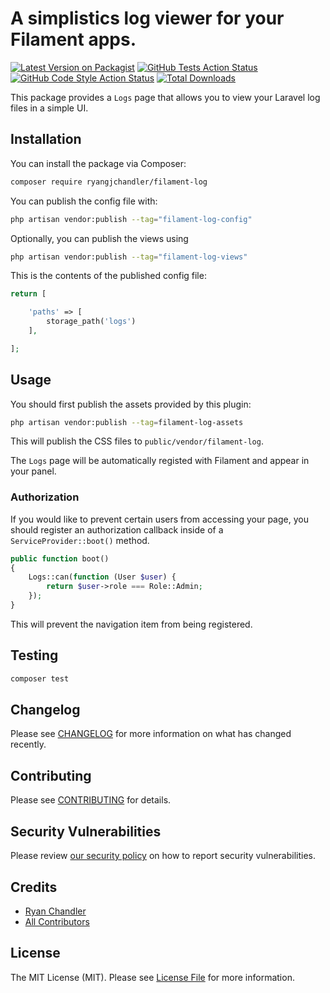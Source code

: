 # A simplistics log viewer for your Filament apps.

[![Latest Version on Packagist](https://img.shields.io/packagist/v/ryangjchandler/filament-log.svg?style=flat-square)](https://packagist.org/packages/ryangjchandler/filament-log)
[![GitHub Tests Action Status](https://img.shields.io/github/workflow/status/ryangjchandler/filament-log/run-tests?label=tests)](https://github.com/ryangjchandler/filament-log/actions?query=workflow%3Arun-tests+branch%3Amain)
[![GitHub Code Style Action Status](https://img.shields.io/github/workflow/status/ryangjchandler/filament-log/Check%20&%20fix%20styling?label=code%20style)](https://github.com/ryangjchandler/filament-log/actions?query=workflow%3A"Check+%26+fix+styling"+branch%3Amain)
[![Total Downloads](https://img.shields.io/packagist/dt/ryangjchandler/filament-log.svg?style=flat-square)](https://packagist.org/packages/ryangjchandler/filament-log)

This package provides a `Logs` page that allows you to view your Laravel log files in a simple UI.

## Installation

You can install the package via Composer:

```bash
composer require ryangjchandler/filament-log
```

You can publish the config file with:

```bash
php artisan vendor:publish --tag="filament-log-config"
```

Optionally, you can publish the views using

```bash
php artisan vendor:publish --tag="filament-log-views"
```

This is the contents of the published config file:

```php
return [

    'paths' => [
        storage_path('logs')
    ],

];
```

## Usage

You should first publish the assets provided by this plugin:

```bash
php artisan vendor:publish --tag=filament-log-assets
```

This will publish the CSS files to `public/vendor/filament-log`.

The `Logs` page will be automatically registed with Filament and appear in your panel.

### Authorization

If you would like to prevent certain users from accessing your page, you should register an authorization callback inside of a `ServiceProvider::boot()` method.

```php
public function boot()
{
    Logs::can(function (User $user) {
        return $user->role === Role::Admin;
    });
}
```

This will prevent the navigation item from being registered.

## Testing

```bash
composer test
```

## Changelog

Please see [CHANGELOG](CHANGELOG.md) for more information on what has changed recently.

## Contributing

Please see [CONTRIBUTING](.github/CONTRIBUTING.md) for details.

## Security Vulnerabilities

Please review [our security policy](../../security/policy) on how to report security vulnerabilities.

## Credits

- [Ryan Chandler](https://github.com/ryangjchandler)
- [All Contributors](../../contributors)

## License

The MIT License (MIT). Please see [License File](LICENSE.md) for more information.
